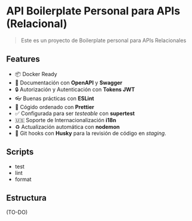 # API Boilerplate Personal para APIs (Relacional)
> Este es un proyecto de Boilerplate personal para APIs Relacionales

## Features
- :package: Docker Ready
- :page_facing_up: Documentación con **OpenAPI** y **Swagger**
- :lock: Autorización y Autenticación con **Tokens JWT**
- :eyeglasses: Buenas prácticas con **ESLint**
- :haircut: Cógido ordenado con **Prettier**
- :white_check_mark: Configurada para ser *testeable* con **supertest**
- :us: Soporte de Internacionalización **i18n**
- :recycle: Actualización automática con **nodemon**
- :dog: Git hooks con **Husky** para la revisión de código en _staging_.

## Scripts
- test
- lint
- format

## Estructura
(TO-DO)
